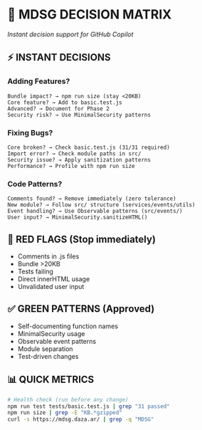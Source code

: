 # 🎯 MDSG DECISION MATRIX
*Instant decision support for GitHub Copilot*

## ⚡ **INSTANT DECISIONS**

### **Adding Features?**
```
Bundle impact? → npm run size (stay <20KB)
Core feature? → Add to basic.test.js  
Advanced? → Document for Phase 2
Security risk? → Use MinimalSecurity patterns
```

### **Fixing Bugs?**
```
Core broken? → Check basic.test.js (31/31 required)
Import error? → Check module paths in src/
Security issue? → Apply sanitization patterns
Performance? → Profile with npm run size
```

### **Code Patterns?**
```
Comments found? → Remove immediately (zero tolerance)
New module? → Follow src/ structure (services/events/utils)
Event handling? → Use Observable patterns (src/events/)
User input? → MinimalSecurity.sanitizeHTML() 
```

## 🚨 **RED FLAGS** (Stop immediately)
- Comments in .js files
- Bundle >20KB  
- Tests failing
- Direct innerHTML usage
- Unvalidated user input

## ✅ **GREEN PATTERNS** (Approved)
- Self-documenting function names
- MinimalSecurity usage
- Observable event patterns  
- Module separation
- Test-driven changes

## 📊 **QUICK METRICS**
```bash
# Health check (run before any change)
npm run test tests/basic.test.js | grep "31 passed"
npm run size | grep -E "KB.*gzipped"
curl -s https://mdsg.daza.ar/ | grep -q "MDSG"
```
